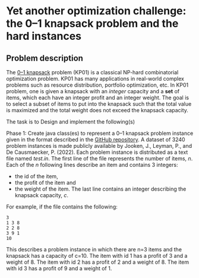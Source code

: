 # Yet another optimization challenge: the 0–1 knapsack problem and the hard instances

## Problem description

The [0–1 knapsack](https://www.sciencedirect.com/science/article/pii/S0925231223007531) problem (KP01) is a classical NP-hard combinatorial optimization problem.
KP01 has many applications in real-world complex problems such as resource distribution, portfolio optimization, etc.
In KP01 problem, one is given a knapsack with an _integer_ capacity and a **set** of  items, which each have an integer profit and an integer weight.
The goal is to select a subset of items to put into the knapsack such that the total value is maximized and the total weight does not exceed the knapsack capacity.

The task is to Design and implement the following(s)

Phase 1:  Create java class(es) to represent a 0–1 knapsack problem instance given in the format described in the [GitHub repository](https://github.com/JorikJooken/knapsackProblemInstances).
A dataset of 3240 problem instances is made publicly available by Jooken, J., Leyman, P., and De Causmaecker, P. (2022). 
Each problem instance is distributed as a text file named *test.in*.
The first line of the file represents the number of items, *n*. Each of the *n* following lines describe an item and contains 3 integers: 
* the id of the item, 
* the profit of the item and 
* the weight of the item. 
The last line contains an integer describing the knapsack capacity, *c*.

For example, if the file contains the following:

```
3
1 3 8
2 2 8
3 9 1
10
```

This describes a problem instance in which there are n=3 items and the knapsack has a capacity of c=10. The item with id 1 has a profit of 3 and a weight of 8.
The item with id 2 has a profit of 2 and a weight of 8. The item with id 3 has a profit of 9 and a weight of 1.

